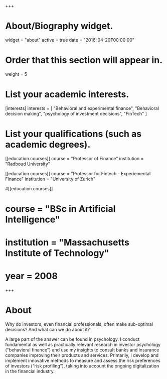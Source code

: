 +++
# About/Biography widget.
widget = "about"
active = true
date = "2016-04-20T00:00:00"

# Order that this section will appear in.
weight = 5

# List your academic interests.
[interests]
  interests = [
    "Behavioral and experimental finance",
    "Behavioral decision making",
    "psychology of investment decisions",
    "FinTech"
  ]

# List your qualifications (such as academic degrees).
[[education.courses]]
  course = "Professor of Finance"
  institution = "Radboud University"

[[education.courses]]
  course = "Professor for Fintech - Experiemental Finance"
  institution = "University of Zurich"

#[[education.courses]]
#  course = "BSc in Artificial Intelligence"
#  institution = "Massachusetts Institute of Technology"
#  year = 2008
 
+++

# About

Why do investors, even financial professionals, often make sub-optimal decisions? And what can we do about it?

A large part of the answer can be found in psychology. I conduct fundamental as well as practically relevant research in investor psychology ("behavioral finance") and use my insights to consult banks and insurance companies improving their products and services. Primarily, I develop and implement innovative methods to measure and assess the risk preferences of investors (“risk profiling”), taking into account the ongoing digitalization in the financial industry.
